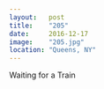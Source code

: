 ```yaml
---
layout:   post
title:    "205"
date:     2016-12-17
image:    "205.jpg"
location: "Queens, NY"
---
```


Waiting for a Train
